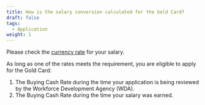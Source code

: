 ```yaml
---
title: How is the salary conversion calculated for the Gold Card?
draft: false
tags:
  - Application
weight: 1
---
```

Please check the [currency rate](https://rate.bot.com.tw/xrt/history?Lang=en-US&id=e3f306608bbd148614347e402755a24e64c4cdc8 " to currency rate page") for your salary.

As long as one of the rates meets the requirement, you are eligible to apply for the Gold Card:

1. The Buying Cash Rate during the time your application is being reviewed by the Workforce Development Agency (WDA).
2. The Buying Cash Rate during the time your salary was earned.